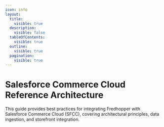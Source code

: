 ```yaml
---
icon: info
layout:
  title:
    visible: true
  description:
    visible: false
  tableOfContents:
    visible: true
  outline:
    visible: true
  pagination:
    visible: true
---
```


# Salesforce Commerce Cloud Reference Architecture

This guide provides best practices for integrating Fredhopper with Salesforce Commerce Cloud (SFCC), covering architectural principles, data ingestion, and storefront integration.
